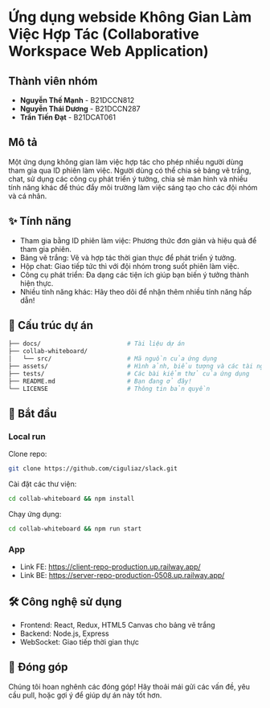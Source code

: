 # Ứng dụng webside Không Gian Làm Việc Hợp Tác (Collaborative Workspace Web Application)
## Thành viên nhóm
- **Nguyễn Thế Mạnh** - B21DCCN812
- **Nguyễn Thái Dương** - B21DCCN287
- **Trần Tiến Đạt** - B21DCAT061
## Mô tả
Một ứng dụng không gian làm việc hợp tác cho phép nhiều người dùng tham gia qua ID phiên làm việc. Người dùng có thể chia sẻ bảng vẽ trắng, chat, sử dụng các công cụ phát triển ý tưởng, chia sẻ màn hình và nhiều tính năng khác để thúc đẩy môi trường làm việc sáng tạo cho các đội nhóm và cá nhân.

## ✨ Tính năng
- Tham gia bằng ID phiên làm việc: Phương thức đơn giản và hiệu quả để tham gia phiên.
- Bảng vẽ trắng: Vẽ và hợp tác thời gian thực để phát triển ý tưởng.
- Hộp chat: Giao tiếp tức thì với đội nhóm trong suốt phiên làm việc.
- Công cụ phát triển: Đa dạng các tiện ích giúp bạn biến ý tưởng thành hiện thực.
- Nhiều tính năng khác: Hãy theo dõi để nhận thêm nhiều tính năng hấp dẫn!
## 📁 Cấu trúc dự án
```bash
├── docs/                        # Tài liệu dự án
├── collab-whiteboard/
│   └── src/                     # Mã nguồn của ứng dụng
├── assets/                      # Hình ảnh, biểu tượng và các tài nguyên khác
├── tests/                       # Các bài kiểm thử của ứng dụng
├── README.md                    # Bạn đang ở đây!
└── LICENSE                      # Thông tin bản quyền
```

## 🚀 Bắt đầu
### Local run
Clone repo:
```bash
git clone https://github.com/ciguliaz/slack.git
```

Cài đặt các thư viện:
```bash
cd collab-whiteboard && npm install
```

Chạy ứng dụng:
```bash
cd collab-whiteboard && npm run start
```
### App
- Link FE: https://client-repo-production.up.railway.app/
- Link BE: https://server-repo-production-0508.up.railway.app/


## 🛠 Công nghệ sử dụng
- Frontend: React, Redux, HTML5 Canvas cho bảng vẽ trắng
- Backend: Node.js, Express
- WebSocket: Giao tiếp thời gian thực
## 📢 Đóng góp
Chúng tôi hoan nghênh các đóng góp! Hãy thoải mái gửi các vấn đề, yêu cầu pull, hoặc gợi ý để giúp dự án này tốt hơn.

